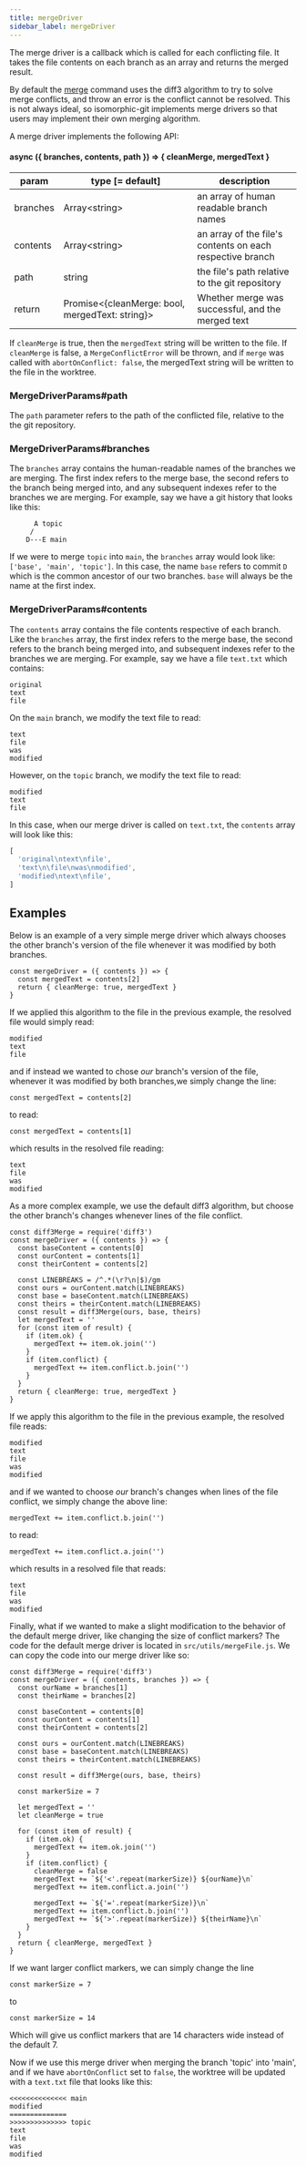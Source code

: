 ```yaml
---
title: mergeDriver
sidebar_label: mergeDriver
---
```

The merge driver is a callback which is called for each conflicting file. It takes the file contents on each branch as an array and returns the merged result.

By default the [merge](./merge.md) command uses the diff3 algorithm to try to solve merge conflicts, and throw an error is the conflict cannot be resolved. This is not always ideal, so isomorphic-git implements merge drivers so that users may implement their own merging algorithm.

A merge driver implements the following API:

#### async ({ branches, contents, path }) => { cleanMerge, mergedText }
| param         | type [= default]                                  | description                                               |
| ------------- | ------------------------------------------------- | --------------------------------------------------------- |
| branches      | Array\<string\>                                   | an array of human readable branch names                   |
| contents      | Array\<string\>                                   | an array of the file's contents on each respective branch |
| path          | string                                            | the file's path relative to the git repository            |
| return        | Promise\<{cleanMerge: bool, mergedText: string}\> | Whether merge was successful, and the merged text         |


If `cleanMerge` is true, then the `mergedText` string will be written to the file. If `cleanMerge` is false, a `MergeConflictError` will be thrown, and if `merge` was called with `abortOnConflict: false`, the mergedText string will be written to the file in the worktree.

### MergeDriverParams#path
The `path` parameter refers to the path of the conflicted file, relative to the the git repository.
### MergeDriverParams#branches
The `branches` array contains the human-readable names of the branches we are merging. The first index refers to the merge base, the second refers to the branch being merged into, and any subsequent indexes refer to the branches we are merging. For example, say we have a git history that looks like this:
```
	  A topic
	 /
    D---E main
```
If we were to merge `topic` into `main`, the `branches` array would look like: `['base', 'main', 'topic']`. In this case, the name `base` refers to commit `D` which is the common ancestor of our two branches. `base` will always be the name at the first index.

### MergeDriverParams#contents
The `contents` array contains the file contents respective of each branch. Like the `branches` array, the first index refers to the merge base, the second refers to the branch being merged into, and subsequent indexes refer to the branches we are merging. For example, say we have a file `text.txt` which contains:
```
original
text
file
```

On the `main` branch, we modify the text file to read:
```
text
file
was
modified
```

However, on the `topic` branch, we modify the text file to read:
```
modified
text
file
```

In this case, when our merge driver is called on `text.txt`, the `contents` array will look like this:
```js
[
  'original\ntext\nfile',
  'text\n\file\nwas\nmodified',
  'modified\ntext\nfile',
]
```

## Examples
Below is an example of a very simple merge driver which always chooses the other branch's version of the file whenever it was modified by both branches.
```
const mergeDriver = ({ contents }) => {
  const mergedText = contents[2]
  return { cleanMerge: true, mergedText }
}
```

If we applied this algorithm to the file in the previous example, the resolved file would simply read:
```
modified
text
file
```

and if instead we wanted to chose *our* branch's version of the file, whenever it was modified by both branches,we simply change the line:
```
const mergedText = contents[2]
```
to read:
```
const mergedText = contents[1]
```
which results in the resolved file reading:
```
text
file
was
modified
```

As a more complex example, we use the default diff3 algorithm, but choose the other branch's changes whenever lines of the file conflict.
```
const diff3Merge = require('diff3')
const mergeDriver = ({ contents }) => {
  const baseContent = contents[0]
  const ourContent = contents[1]
  const theirContent = contents[2]

  const LINEBREAKS = /^.*(\r?\n|$)/gm
  const ours = ourContent.match(LINEBREAKS)
  const base = baseContent.match(LINEBREAKS)
  const theirs = theirContent.match(LINEBREAKS)
  const result = diff3Merge(ours, base, theirs)
  let mergedText = ''
  for (const item of result) {
    if (item.ok) {
      mergedText += item.ok.join('')
    }
    if (item.conflict) {
      mergedText += item.conflict.b.join('')
    }
  }
  return { cleanMerge: true, mergedText }
}
```

If we apply this algorithm to the file in the previous example, the resolved file reads:
```
modified
text
file
was
modified
```
and if we wanted to choose *our* branch's changes when lines of the file conflict, we simply change the above line:
```
mergedText += item.conflict.b.join('')
```
to read:
```
mergedText += item.conflict.a.join('')
```
which results in a resolved file that reads:
```
text
file
was
modified
```
Finally, what if we wanted to make a slight modification to the behavior of the default merge driver, like changing the size of conflict markers? The code for the default merge driver is located in `src/utils/mergeFile.js`. We can copy the code into our merge driver like so:
```
const diff3Merge = require('diff3')
const mergeDriver = ({ contents, branches }) => {
  const ourName = branches[1]
  const theirName = branches[2]

  const baseContent = contents[0]
  const ourContent = contents[1]
  const theirContent = contents[2]

  const ours = ourContent.match(LINEBREAKS)
  const base = baseContent.match(LINEBREAKS)
  const theirs = theirContent.match(LINEBREAKS)

  const result = diff3Merge(ours, base, theirs)

  const markerSize = 7

  let mergedText = ''
  let cleanMerge = true

  for (const item of result) {
    if (item.ok) {
      mergedText += item.ok.join('')
    }
    if (item.conflict) {
      cleanMerge = false
      mergedText += `${'<'.repeat(markerSize)} ${ourName}\n`
      mergedText += item.conflict.a.join('')

      mergedText += `${'='.repeat(markerSize)}\n`
      mergedText += item.conflict.b.join('')
      mergedText += `${'>'.repeat(markerSize)} ${theirName}\n`
    }
  }
  return { cleanMerge, mergedText }
}
```

If we want larger conflict markers, we can simply change the line
```
const markerSize = 7
```
to
```
const markerSize = 14
```
Which will give us conflict markers that are 14 characters wide instead of the default 7.

Now if we use this merge driver when merging the branch 'topic' into 'main', and if we have `abortOnConflict` set to `false`, the worktree will be updated with a `text.txt` file that looks like this:
```
<<<<<<<<<<<<<< main
modified
==============
>>>>>>>>>>>>>> topic
text
file
was
modified
```
